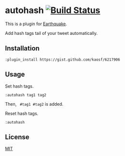 # autohash [![Build Status](https://travis-ci.org/kaosf/earthquake-plugin-autohash.png?branch=master)](https://travis-ci.org/kaosf/earthquake-plugin-autohash)

This is a plugin for [Earthquake](https://github.com/jugyo/earthquake).

Add hash tags tail of your tweet automatically.

## Installation

```
:plugin_install https://gist.github.com/kaosf/6217906
```

## Usage

Set hash tags.

```
:autohash tag1 tag2
```

Then, ` #tag1 #tag2` is added.

Reset hash tags.

```
:autohash
```

## License

[MIT](http://opensource.org/licenses/MIT)
